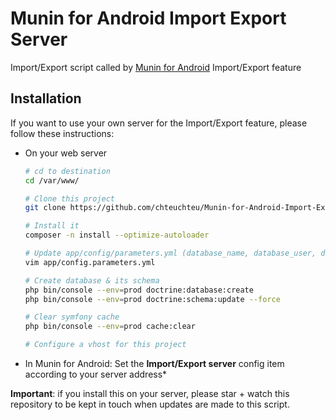 # Munin for Android Import Export Server
Import/Export script called by [Munin for Android](https://github.com/chteuchteu/Munin-for-Android) Import/Export feature

## Installation
If you want to use your own server for the Import/Export feature, please follow these instructions:

- On your web server
    ```bash
    # cd to destination
    cd /var/www/
    
    # Clone this project
    git clone https://github.com/chteuchteu/Munin-for-Android-Import-Export-Server.git && cd Munin-for-Android-Import-Export-Server
    
    # Install it
    composer -n install --optimize-autoloader
    
    # Update app/config/parameters.yml (database_name, database_user, database_password)
    vim app/config.parameters.yml
    
    # Create database & its schema
    php bin/console --env=prod doctrine:database:create
    php bin/console --env=prod doctrine:schema:update --force
    
    # Clear symfony cache
    php bin/console --env=prod cache:clear
    
    # Configure a vhost for this project
    ```

- In Munin for Android:
    Set the **Import/Export server** config item according to your server address*

**Important**: if you install this on your server, please star + watch this repository to be kept in touch when updates are
made to this script.
